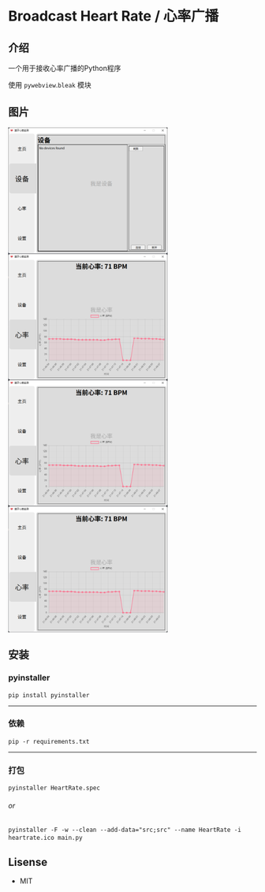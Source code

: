 # Broadcast Heart Rate / 心率广播

## 介绍
一个用于接收心率广播的Python程序

使用 `pywebview`.`bleak` 模块

## 图片
<div style="display: flex;justify-content: space-between;flex-wrap: wrap;">
    <img alt="img.png" height="256" src="files/1.png"/>
    <img alt="img.png" height="256" src="files/2.png"/>
    <img alt="img.png" height="256" src="files/2.png"/>
    <img alt="img.png" height="256" src="files/2.png"/>
</div>

## 安装
### pyinstaller
```shell
pip install pyinstaller
```
---
### 依赖
```shell 
pip -r requirements.txt
```
---
### 打包
```shell
pyinstaller HeartRate.spec
```
###### or
```shell
pyinstaller -F -w --clean --add-data="src;src" --name HeartRate -i heartrate.ico main.py
```

## Lisense
* MIT
